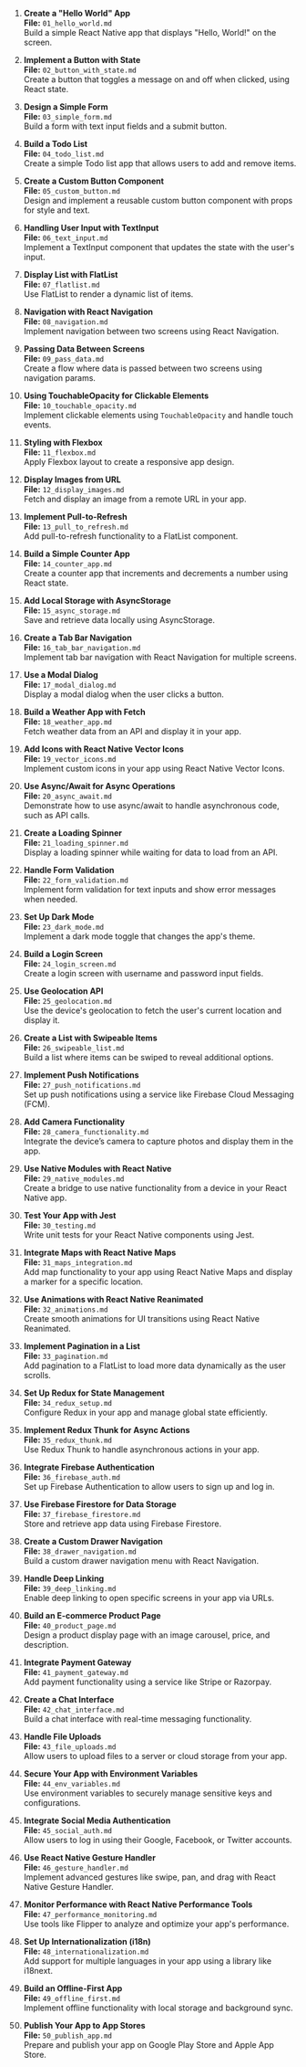 1. **Create a "Hello World" App**  
   **File:** `01_hello_world.md`  
   Build a simple React Native app that displays "Hello, World!" on the screen.

2. **Implement a Button with State**  
   **File:** `02_button_with_state.md`  
   Create a button that toggles a message on and off when clicked, using React state.

3. **Design a Simple Form**  
   **File:** `03_simple_form.md`  
   Build a form with text input fields and a submit button.

4. **Build a Todo List**  
   **File:** `04_todo_list.md`  
   Create a simple Todo list app that allows users to add and remove items.

5. **Create a Custom Button Component**  
   **File:** `05_custom_button.md`  
   Design and implement a reusable custom button component with props for style and text.

6. **Handling User Input with TextInput**  
   **File:** `06_text_input.md`  
   Implement a TextInput component that updates the state with the user's input.

7. **Display List with FlatList**  
   **File:** `07_flatlist.md`  
   Use FlatList to render a dynamic list of items.

8. **Navigation with React Navigation**  
   **File:** `08_navigation.md`  
   Implement navigation between two screens using React Navigation.

9. **Passing Data Between Screens**  
   **File:** `09_pass_data.md`  
   Create a flow where data is passed between two screens using navigation params.

10. **Using TouchableOpacity for Clickable Elements**  
    **File:** `10_touchable_opacity.md`  
    Implement clickable elements using `TouchableOpacity` and handle touch events.

11. **Styling with Flexbox**  
    **File:** `11_flexbox.md`  
    Apply Flexbox layout to create a responsive app design.

12. **Display Images from URL**  
    **File:** `12_display_images.md`  
    Fetch and display an image from a remote URL in your app.

13. **Implement Pull-to-Refresh**  
    **File:** `13_pull_to_refresh.md`  
    Add pull-to-refresh functionality to a FlatList component.

14. **Build a Simple Counter App**  
    **File:** `14_counter_app.md`  
    Create a counter app that increments and decrements a number using React state.

15. **Add Local Storage with AsyncStorage**  
    **File:** `15_async_storage.md`  
    Save and retrieve data locally using AsyncStorage.

16. **Create a Tab Bar Navigation**  
    **File:** `16_tab_bar_navigation.md`  
    Implement tab bar navigation with React Navigation for multiple screens.

17. **Use a Modal Dialog**  
    **File:** `17_modal_dialog.md`  
    Display a modal dialog when the user clicks a button.

18. **Build a Weather App with Fetch**  
    **File:** `18_weather_app.md`  
    Fetch weather data from an API and display it in your app.

19. **Add Icons with React Native Vector Icons**  
    **File:** `19_vector_icons.md`  
    Implement custom icons in your app using React Native Vector Icons.

20. **Use Async/Await for Async Operations**  
    **File:** `20_async_await.md`  
    Demonstrate how to use async/await to handle asynchronous code, such as API calls.

21. **Create a Loading Spinner**  
    **File:** `21_loading_spinner.md`  
    Display a loading spinner while waiting for data to load from an API.

22. **Handle Form Validation**  
    **File:** `22_form_validation.md`  
    Implement form validation for text inputs and show error messages when needed.

23. **Set Up Dark Mode**  
    **File:** `23_dark_mode.md`  
    Implement a dark mode toggle that changes the app's theme.

24. **Build a Login Screen**  
    **File:** `24_login_screen.md`  
    Create a login screen with username and password input fields.

25. **Use Geolocation API**  
    **File:** `25_geolocation.md`  
    Use the device's geolocation to fetch the user's current location and display it.

26. **Create a List with Swipeable Items**  
    **File:** `26_swipeable_list.md`  
    Build a list where items can be swiped to reveal additional options.

27. **Implement Push Notifications**  
    **File:** `27_push_notifications.md`  
    Set up push notifications using a service like Firebase Cloud Messaging (FCM).

28. **Add Camera Functionality**  
    **File:** `28_camera_functionality.md`  
    Integrate the device’s camera to capture photos and display them in the app.

29. **Use Native Modules with React Native**  
    **File:** `29_native_modules.md`  
    Create a bridge to use native functionality from a device in your React Native app.

30. **Test Your App with Jest**  
    **File:** `30_testing.md`  
    Write unit tests for your React Native components using Jest.

31. **Integrate Maps with React Native Maps**  
    **File:** `31_maps_integration.md`  
    Add map functionality to your app using React Native Maps and display a marker for a specific location.

32. **Use Animations with React Native Reanimated**  
    **File:** `32_animations.md`  
    Create smooth animations for UI transitions using React Native Reanimated.

33. **Implement Pagination in a List**  
    **File:** `33_pagination.md`  
    Add pagination to a FlatList to load more data dynamically as the user scrolls.

34. **Set Up Redux for State Management**  
    **File:** `34_redux_setup.md`  
    Configure Redux in your app and manage global state efficiently.

35. **Implement Redux Thunk for Async Actions**  
    **File:** `35_redux_thunk.md`  
    Use Redux Thunk to handle asynchronous actions in your app.

36. **Integrate Firebase Authentication**  
    **File:** `36_firebase_auth.md`  
    Set up Firebase Authentication to allow users to sign up and log in.

37. **Use Firebase Firestore for Data Storage**  
    **File:** `37_firebase_firestore.md`  
    Store and retrieve app data using Firebase Firestore.

38. **Create a Custom Drawer Navigation**  
    **File:** `38_drawer_navigation.md`  
    Build a custom drawer navigation menu with React Navigation.

39. **Handle Deep Linking**  
    **File:** `39_deep_linking.md`  
    Enable deep linking to open specific screens in your app via URLs.

40. **Build an E-commerce Product Page**  
    **File:** `40_product_page.md`  
    Design a product display page with an image carousel, price, and description.

41. **Integrate Payment Gateway**  
    **File:** `41_payment_gateway.md`  
    Add payment functionality using a service like Stripe or Razorpay.

42. **Create a Chat Interface**  
    **File:** `42_chat_interface.md`  
    Build a chat interface with real-time messaging functionality.

43. **Handle File Uploads**  
    **File:** `43_file_uploads.md`  
    Allow users to upload files to a server or cloud storage from your app.

44. **Secure Your App with Environment Variables**  
    **File:** `44_env_variables.md`  
    Use environment variables to securely manage sensitive keys and configurations.

45. **Integrate Social Media Authentication**  
    **File:** `45_social_auth.md`  
    Allow users to log in using their Google, Facebook, or Twitter accounts.

46. **Use React Native Gesture Handler**  
    **File:** `46_gesture_handler.md`  
    Implement advanced gestures like swipe, pan, and drag with React Native Gesture Handler.

47. **Monitor Performance with React Native Performance Tools**  
    **File:** `47_performance_monitoring.md`  
    Use tools like Flipper to analyze and optimize your app's performance.

48. **Set Up Internationalization (i18n)**  
    **File:** `48_internationalization.md`  
    Add support for multiple languages in your app using a library like i18next.

49. **Build an Offline-First App**  
    **File:** `49_offline_first.md`  
    Implement offline functionality with local storage and background sync.

50. **Publish Your App to App Stores**  
    **File:** `50_publish_app.md`  
    Prepare and publish your app on Google Play Store and Apple App Store.
